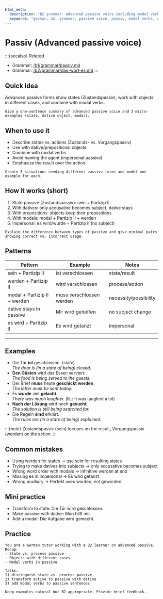 ```yaml
---
html_meta:
  description: "B2 grammar: Advanced passive voice including modal verbs, dative objects, and Zustandspassiv."
  keywords: "german, b2, grammar, passive voice, passiv, modal verbs, dative, zustandspassiv"
---
```


# Passiv (Advanced passive voice)

:::{seealso}
Related

- Grammar: [/b1/grammar/passiv.md](/b1/grammar/passiv.md)
- Grammar: [/b2/grammar/das-wort-es.md](/b2/grammar/das-wort-es.md)
:::

## Quick idea

Advanced passive forms show states (Zustandspassiv), work with objects in different cases, and combine with modal verbs.

```{practice}
Give a one-sentence summary of advanced passive voice and 3 micro-examples (state, dative object, modal).
```

## When to use it

- Describe states vs. actions (Zustands- vs. Vorgangspassiv)
- Use with dative/prepositional objects
- Combine with modal verbs
- Avoid naming the agent (impersonal passive)
- Emphasize the result over the action

```{practice}
Create 3 situations needing different passive forms and model one example for each.
```

## How it works (short)

1. State passive (Zustandspassiv): sein + Partizip II
2. With datives: only accusative becomes subject, dative stays
3. With prepositions: objects keep their prepositions
4. With modals: modal + Partizip II + werden
5. Impersonal: es wird/wurde + Partizip II (no subject)

```{practice}
Explain the difference between types of passive and give minimal pairs showing correct vs. incorrect usage.
```

## Patterns

| Pattern | Example | Notes |
|---|---|---|
| sein + Partizip II | ist verschlossen | state/result |
| werden + Partizip II | wird verschlossen | process/action |
| modal + Partizip II + werden | muss verschlossen werden | necessity/possibility |
| dative stays in passive | Mir wird geholfen | no subject change |
| es wird + Partizip II | Es wird getanzt | impersonal |

---

## Examples

- Die Tür **ist** geschlossen. (state)  
  _The door is (in a state of being) closed._
- **Den Gästen** wird das Essen serviert.  
  _The food is being served to the guests._
- Der Brief **muss** heute **geschickt werden**.  
  _The letter must be sent today._
- Es **wurde** viel **gelacht**.  
  _There was much laughter._ (lit.: It was laughed a lot)
- **Nach der Lösung** wird noch **gesucht**.  
  _The solution is still being searched for._
- Die Regeln **sind** erklärt.  
  _The rules are (in a state of being) explained._

:::{note}
Zustandspassiv (sein) focuses on the result, Vorgangspassiv (werden) on the action.
:::

## Common mistakes

- Using werden for states → use sein for resulting states
- Trying to make datives into subjects → only accusative becomes subject
- Wrong word order with modals → infinitive werden at end
- Missing es in impersonal → Es wird getanzt
- Wrong auxiliary → Perfekt uses worden, not geworden

## Mini practice

- Transform to state: Die Tür wird geschlossen.
- Make passive with dative: Man hilft mir.
- Add a modal: Die Aufgabe wird gemacht.

## Practice

```{practice}
You are a German tutor working with a B2 learner on advanced passive. Recap:
- State vs. process passive
- Objects with different cases
- Modal verbs in passive

Tasks:
1) distinguish state vs. process passive
2) transform active to passive with dative
3) add modal verbs to passive sentences

Keep examples natural but B2-appropriate. Provide brief feedback.
